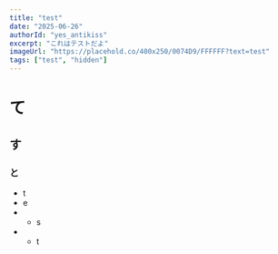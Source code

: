 ```yaml
---
title: "test"
date: "2025-06-26"
authorId: "yes_antikiss"
excerpt: "これはテストだよ"
imageUrl: "https://placehold.co/400x250/0074D9/FFFFFF?text=test"
tags: ["test", "hidden"]
---
```


# て
## す
### と
- t
- e
- - s
- - t